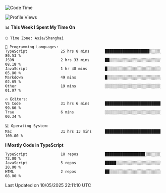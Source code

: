 <!--START_SECTION:waka-->
![Code Time](http://img.shields.io/badge/Code%20Time-7%2C688%20hrs%2043%20mins-blue)

![Profile Views](http://img.shields.io/badge/Profile%20Views-0-blue)

📊 **This Week I Spent My Time On** 

```text
🕑︎ Time Zone: Asia/Shanghai

💬 Programming Languages: 
TypeScript               25 hrs 8 mins       ████████████████████░░░░░   80.53 % 
JSON                     2 hrs 33 mins       ██░░░░░░░░░░░░░░░░░░░░░░░   08.18 % 
JavaScript               1 hr 48 mins        █░░░░░░░░░░░░░░░░░░░░░░░░   05.80 % 
Markdown                 49 mins             █░░░░░░░░░░░░░░░░░░░░░░░░   02.65 % 
Other                    19 mins             ░░░░░░░░░░░░░░░░░░░░░░░░░   01.07 % 

🔥 Editors: 
VS Code                  31 hrs 6 mins       █████████████████████████   99.66 % 
Trae                     6 mins              ░░░░░░░░░░░░░░░░░░░░░░░░░   00.34 % 

💻 Operating System: 
Mac                      31 hrs 13 mins      █████████████████████████   100.00 % 
```

**I Mostly Code in TypeScript** 

```text
TypeScript               18 repos            ██████████████████░░░░░░░   72.00 % 
JavaScript               5 repos             █████░░░░░░░░░░░░░░░░░░░░   20.00 % 
HTML                     2 repos             ██░░░░░░░░░░░░░░░░░░░░░░░   08.00 % 
```




 Last Updated on 10/05/2025 22:11:10 UTC
<!--END_SECTION:waka-->
